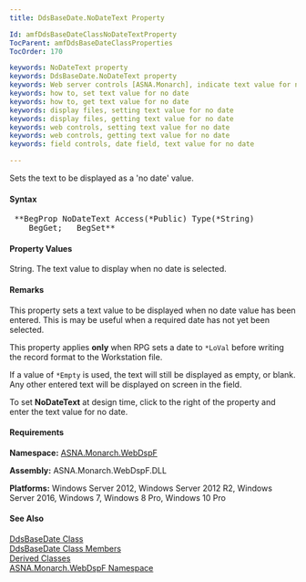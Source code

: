 ```yaml
---
title: DdsBaseDate.NoDateText Property

Id: amfDdsBaseDateClassNoDateTextProperty
TocParent: amfDdsBaseDateClassProperties
TocOrder: 170

keywords: NoDateText property
keywords: DdsBaseDate.NoDateText property
keywords: Web server controls [ASNA.Monarch], indicate text value for no date
keywords: how to, set text value for no date
keywords: how to, get text value for no date
keywords: display files, setting text value for no date
keywords: display files, getting text value for no date
keywords: web controls, setting text value for no date
keywords: web controls, getting text value for no date
keywords: field controls, date field, text value for no date

---
```


Sets the text to be displayed as a 'no date' value.

#### Syntax
<pre class="syntax"> **BegProp NoDateText Access(*Public) Type(*String)
    BegGet;   BegSet** </pre>

#### Property Values
String. The text value to display when no date is selected.

#### Remarks
This property sets a text value to be displayed when no date value has been entered. This is may be useful when a required date has not yet been selected.

This property applies **only** when RPG sets a date to <code>*LoVal</code> before writing the record format to the Workstation file.

If a value of <code>*Empty</code> is used, the text will still be displayed as empty, or blank. Any other entered text will be displayed on screen in the field.

To set **NoDateText** at design time, click to the right of the property and enter the text value for no date.

#### Requirements
**Namespace:** [ASNA.Monarch.WebDspF](amfWebDspFNamespace.html)

**Assembly:** ASNA.Monarch.WebDspF.DLL

**Platforms:** Windows Server 2012, Windows Server 2012 R2, Windows Server 2016, Windows 7, Windows 8 Pro, Windows 10 Pro

#### See Also
[DdsBaseDate Class](amfDdsBaseDateClass.html) <br /> [ DdsBaseDate Class Members](amfDdsBaseDateClassMembers.html) <br /> [ Derived Classes](amfDdsBaseDateDerivedClasses.html) <br />[ ASNA.Monarch.WebDspF Namespace](amfWebDspFNamespace.html)
